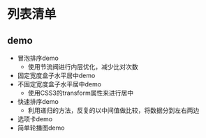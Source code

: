# 列表清单
## demo 
- 冒泡排序demo
    + 使用节流阀进行内层优化，减少比对次数
- 固定宽度盒子水平居中demo
- 不固定宽度盒子水平居中demo
    + 使用CSS3的transform属性来进行居中
- 快速排序demo
    + 利用递归的方法，反复的以中间值做比较，将数据分到左右两边
- 选项卡demo
- 简单轮播图demo

